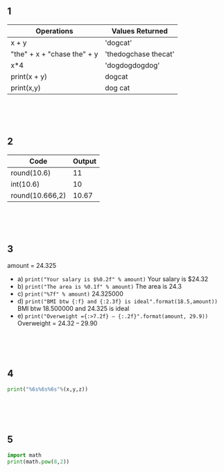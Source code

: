 ## 1
| Operations                                       | Values Returned                |
|--------------------------------------------------|--------------------------------|
| x + y                                            | 'dogcat'                       |
| "the" + x + "chase the" + y                      | 'thedogchase thecat'           |
| x*4                                              | 'dogdogdogdog'                 |
| print(x + y)                                     | dogcat                         |
| print(x,y)                                       | dog cat                        |

<br/><br/><br/>

## 2
| Code            | Output |
|-----------------|--------|
| round(10.6)     | 11     |
| int(10.6)       | 10     |
| round(10.666,2) | 10.67  |

<br/><br/><br/>

## 3
amount = 24.325
- a) `print("Your salary is $%0.2f" % amount)` Your salary is $24.32
- b) `print("The area is %0.1f" % amount)` The area is 24.3
- c) `print("%7f" % amount)` 24.325000
- d) `print("BMI btw {:f} and {:2.3f} is ideal".format(18.5,amount))` BMI btw 18.500000 and 24.325 is ideal
- e) `print("Overweight ={:>7.2f} – {:.2f}".format(amount, 29.9))` Overweight =  24.32 – 29.90

<br/><br/><br/>

## 4
````Python
print("%6s%6s%6s"%(x,y,z))
````

<br/><br/><br/>

## 5
````Python
import math
print(math.pow(8,2))
````
